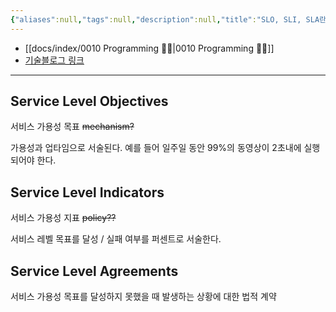 ```yaml
---
{"aliases":null,"tags":null,"description":null,"title":"SLO, SLI, SLA란","created":"2023-11-01T19:50:28","updated":"2023-11-01T19:56:27","dg-publish":true,"permalink":"/docs/SLO, SLI, SLA란/","dgPassFrontmatter":true}
---
```


- [[docs/index/0010 Programming 👩‍💻\|0010 Programming 👩‍💻]]
- [기술블로그 링크](https://newrelic.com/kr/blog/best-practices/what-are-slos-slis-slas)
___

## Service Level Objectives

서비스 가용성 목표 ~~mechanism?~~

가용성과 업타임으로 서술된다. 예를 들어 일주일 동안 99%의 동영상이 2초내에 실행되어야 한다.

## Service Level Indicators

서비스 가용성 지표 ~~policy??~~

서비스 레벨 목표를 달성 / 실패 여부를 퍼센트로 서술한다. 

## Service Level Agreements

서비스 가용성 목표를 달성하지 못했을 때 발생하는 상황에 대한 법적 계약
